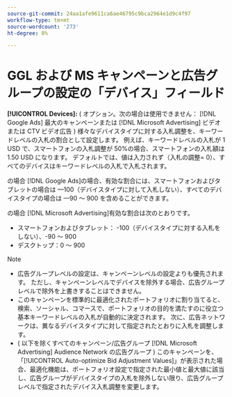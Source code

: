 ```yaml
---
source-git-commit: 24aa1afe9611ca6ae46795c9bca2964e1d9c4f97
workflow-type: tm+mt
source-wordcount: '273'
ht-degree: 0%

---
```

# GGL および MS キャンペーンと広告グループの設定の「デバイス」フィールド

**[!UICONTROL Devices]:** ( オプション。次の場合は使用できません： [!DNL Google Ads] 最大のキャンペーンまたは [!DNL Microsoft Advertising] ビデオまたは CTV ビデオ広告 ) 様々なデバイスタイプに対する入札調整を、キーワードレベルの入札の割合として設定します。 例えば、キーワードレベルの入札が 1 USD で、スマートフォンの入札調整が 50%の場合、スマートフォンの入札額は 1.50 USD になります。 デフォルトでは、値は入力されず（入札の調整= 0）、すべてのデバイスはキーワードレベルの入札で入札されます。

の場合 [!DNL Google Ads]の場合、有効な割合には、スマートフォンおよびタブレットの場合は —100（デバイスタイプに対して入札しない）、すべてのデバイスタイプの場合は —90 ～ 900 を含めることができます。

の場合 [!DNL Microsoft Advertising]有効な割合は次のとおりです。

* スマートフォンおよびタブレット： -100（デバイスタイプに対する入札をしない）、-90 ～ 900
* デスクトップ：0 ～ 900

>[!NOTE]
>* 広告グループレベルの設定は、キャンペーンレベルの設定よりも優先されます。 ただし、キャンペーンレベルでデバイスを除外する場合、広告グループレベルで除外を上書きすることはできません。
>* このキャンペーンを標準的に最適化されたポートフォリオに割り当てると、検索、ソーシャル、コマースで、ポートフォリオの目的を満たすのに役立つ基本キーワードレベルの入札が自動的に決定されます。 次に、広告ネットワークは、異なるデバイスタイプに対して指定されたとおりに入札を調整します。
>* ( 以下を除くすべてのキャンペーン/広告グループ [!DNL Microsoft Advertising] Audience Network の広告グループ ) このキャンペーンを、「[!UICONTROL Auto-optimize Bid Adjustment Values]」が表示された場合、最適化機能は、ポートフォリオ設定で指定された最小値と最大値に該当し、広告グループがデバイスタイプの入札を除外しない限り、広告グループレベルで指定されたデバイス入札調整を変更します。
